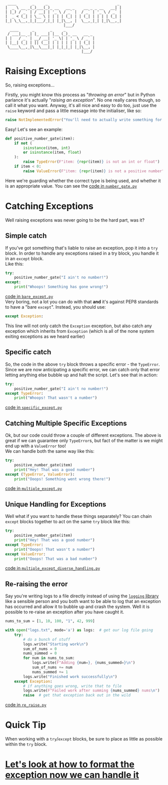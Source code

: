 ```
 ____       _     _                               _ 
|  _ \ __ _(_)___(_)_ __   __ _    __ _ _ __   __| |
| |_) / _` | / __| | '_ \ / _` |  / _` | '_ \ / _` |
|  _ < (_| | \__ \ | | | | (_| | | (_| | | | | (_| |
|_| \_\__,_|_|___/_|_| |_|\__, |  \__,_|_| |_|\__,_|
                          |___/                     
  ____      _       _     _             
 / ___|__ _| |_ ___| |__ (_)_ __   __ _ 
| |   / _` | __/ __| '_ \| | '_ \ / _` |
| |__| (_| | || (__| | | | | | | | (_| |
 \____\__,_|\__\___|_| |_|_|_| |_|\__, |
                                  |___/ 
```

# Raising Exceptions

So, raising exceptions...

Firstly, you might know this process as "_throwing an error_" but in Python parlance it's actually "_raising an exception_". No one really cares though, so call it what you want. Anyway, it's all nice and easy to do too, just use the `raise` keyword and pass a little message into the initialiser, like so:

```python
raise NotImplementedError("You'll need to actually write something for this")
```

Easy! Let's see an example:
```python
def positive_number_gate(item):
    if not (
        isinstance(item, int)
        or isinstance(item, float)
    ):
        raise TypeError(F"item: {repr(item)} is not an int or float")
    if item < 0:
        raise ValueError(F"item: {repr(item)} is not a positive number")
```
Here we're guarding whether the correct type is being used, and whether it is an appropriate value. You can see the [code in `number_gate.py`](./section_02_supplements/number_gate.py)

# Catching Exceptions

Well raising exceptions was never going to be the hard part, was it?

## Simple catch

If you've got something that's liable to raise an exception, pop it into a `try` block. In order to handle any exceptions raised in a try block, you handle it in an `except` block.  
Like this:

```python
try:
    positive_number_gate("I ain't no number!")
except:
    print("Whoops! Something has gone wrong!")
```
[code in `bare_except.py`](./section_02_supplements/bare_except.py)  
Very boring, not a lot you can do with that **and** it's against PEP8 standards to have a "bare `except`". Instead, you should use:
```python
except Exception:
```
This line will not only catch the `Exception` exception, but also catch any exception which inherits from `Exception` (which is all of the none system exiting exceptions as we heard earlier)

## Specific catch

So, the code in the above `try` block throws a specific error - the `TypeError`. Since we are now anticipating a specific error, we can catch only that error letting anything else bubble up and halt the script. Let's see that in action:

```python
try:
    positive_number_gate("I ain't no number!")
except TypeError:
    print("Whoops! That wasn't a number")
```
[code in `specific_except.py`](./section_02_supplements/specific_except.py)

## Catching Multiple Specific Exceptions
Ok, but our code could throw a couple of different exceptions. The above is great if we can guarantee only `TypeError`s, but fact of the matter is we might end up with a `ValueError` too!  
We can handle both the same way like this:
```python
try:
    positive_number_gate(item)
    print("Hey! That was a good number")
except (TypeError, ValueError):
    print("Ooops! Something went wrong there!")
```
[code in `multiple_except.py`](./section_02_supplements/multiple_except.py)


## Unique Handling for Exceptions
Well what if you want to handle these things separately? You can chain `except` blocks together to act on the same `try` block like this:
```python
try:
    positive_number_gate(item)
    print("Hey! That was a good number")
except TypeError:
    print("Ooops! That wasn't a number")
except ValueError:
    print("Ooops! That was a bad number")
```
[code in `multiple_except_diverse_handling.py`](./section_02_supplements/multiple_except_diverse_handling.py)

## Re-raising the error
Say you're writing logs to a file directly instead of using the [`logging` library](https://docs.python.org/3/library/logging.html) like a sensible person and you both want to be able to log that an exception has occurred and allow it to bubble up and crash the system. Well it is possible to re-raise an exception after you have caught it.

```python
nums_to_sum = [1, 10, 100, "1", 42, 999]

with open("logs.txt", mode='a') as logs:  # get our log file going
    try:
        # do a bunch of stuff
        logs.write("Starting work\n")
        sum_of_nums = 0
        nums_summed = 0
        for num in nums_to_sum:
            logs.write(F"Adding {num=}, {nums_summed=}\n")
            sum_of_nums += num
            nums_summed += 1
        logs.write("Finished work successfully\n")
    except Exception:
        # if anything goes wrong, write that to file
        logs.write(F"Failed work after summing {nums_summed} nums\n")
        raise  # get that exception back out in the wild
```
[code in `re_raise.py`](./section_02_supplements/re_raise.py)

# Quick Tip

When working with a `try`/`except` blocks, be sure to place as little as possible within the `try` block.


# [Let's look at how to format the exception now we can handle it](./03_exception_formatting.md)

